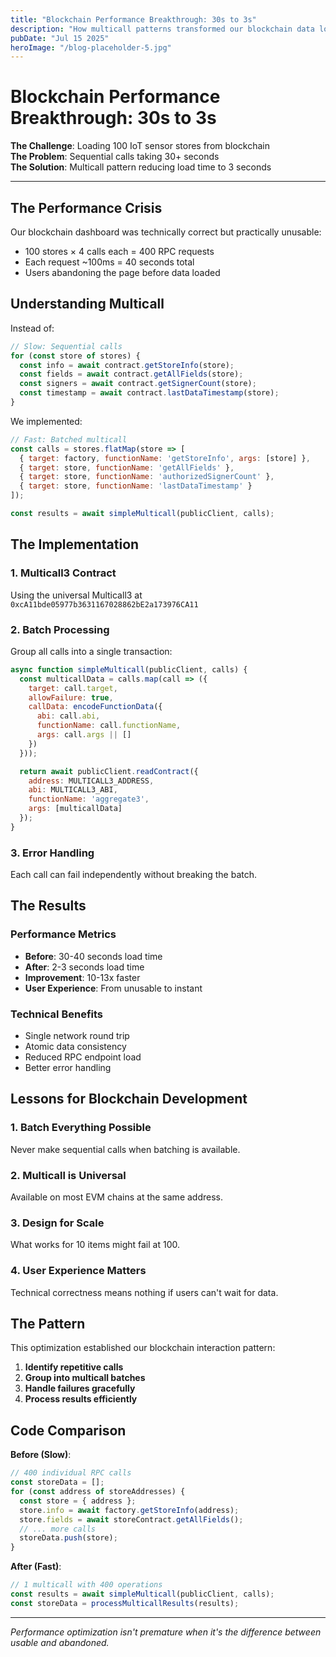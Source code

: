 ```yaml
---
title: "Blockchain Performance Breakthrough: 30s to 3s"
description: "How multicall patterns transformed our blockchain data loading from unusable to instant"
pubDate: "Jul 15 2025"
heroImage: "/blog-placeholder-5.jpg"
---
```


# Blockchain Performance Breakthrough: 30s to 3s

**The Challenge**: Loading 100 IoT sensor stores from blockchain  
**The Problem**: Sequential calls taking 30+ seconds  
**The Solution**: Multicall pattern reducing load time to 3 seconds

---

## The Performance Crisis

Our blockchain dashboard was technically correct but practically unusable:
- 100 stores × 4 calls each = 400 RPC requests
- Each request ~100ms = 40 seconds total
- Users abandoning the page before data loaded

## Understanding Multicall

Instead of:
```javascript
// Slow: Sequential calls
for (const store of stores) {
  const info = await contract.getStoreInfo(store);
  const fields = await contract.getAllFields(store);
  const signers = await contract.getSignerCount(store);
  const timestamp = await contract.lastDataTimestamp(store);
}
```

We implemented:
```javascript
// Fast: Batched multicall
const calls = stores.flatMap(store => [
  { target: factory, functionName: 'getStoreInfo', args: [store] },
  { target: store, functionName: 'getAllFields' },
  { target: store, functionName: 'authorizedSignerCount' },
  { target: store, functionName: 'lastDataTimestamp' }
]);

const results = await simpleMulticall(publicClient, calls);
```

## The Implementation

### 1. Multicall3 Contract
Using the universal Multicall3 at `0xcA11bde05977b3631167028862bE2a173976CA11`

### 2. Batch Processing
Group all calls into a single transaction:
```javascript
async function simpleMulticall(publicClient, calls) {
  const multicallData = calls.map(call => ({
    target: call.target,
    allowFailure: true,
    callData: encodeFunctionData({
      abi: call.abi,
      functionName: call.functionName,
      args: call.args || []
    })
  }));

  return await publicClient.readContract({
    address: MULTICALL3_ADDRESS,
    abi: MULTICALL3_ABI,
    functionName: 'aggregate3',
    args: [multicallData]
  });
}
```

### 3. Error Handling
Each call can fail independently without breaking the batch.

## The Results

### Performance Metrics
- **Before**: 30-40 seconds load time
- **After**: 2-3 seconds load time
- **Improvement**: 10-13x faster
- **User Experience**: From unusable to instant

### Technical Benefits
- Single network round trip
- Atomic data consistency
- Reduced RPC endpoint load
- Better error handling

## Lessons for Blockchain Development

### 1. Batch Everything Possible
Never make sequential calls when batching is available.

### 2. Multicall is Universal
Available on most EVM chains at the same address.

### 3. Design for Scale
What works for 10 items might fail at 100.

### 4. User Experience Matters
Technical correctness means nothing if users can't wait for data.

## The Pattern

This optimization established our blockchain interaction pattern:
1. **Identify repetitive calls**
2. **Group into multicall batches**
3. **Handle failures gracefully**
4. **Process results efficiently**

## Code Comparison

**Before (Slow)**:
```javascript
// 400 individual RPC calls
const storeData = [];
for (const address of storeAddresses) {
  const store = { address };
  store.info = await factory.getStoreInfo(address);
  store.fields = await storeContract.getAllFields();
  // ... more calls
  storeData.push(store);
}
```

**After (Fast)**:
```javascript
// 1 multicall with 400 operations
const results = await simpleMulticall(publicClient, calls);
const storeData = processMulticallResults(results);
```

---

*Performance optimization isn't premature when it's the difference between usable and abandoned.*